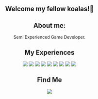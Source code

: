 
<h2 align="center">Welcome my fellow koalas!👋</h2>

<h2 align="center"> About me:</h2>
<p align="center">
 Semi Experienced Game Developer. <br>
</p>

<h2 align="center">My Experiences</h2>

<div align="center">
    <img class="js" src="https://img.shields.io/badge/JavaScript-F7DF1E?style=for-the-badge&amp;logo=javascript&amp;logoColor=black">
    <img class="csharp" src="https://img.shields.io/badge/C%23-239120?style=for-the-badge&amp;logo=c-sharp&amp;logoColor=white">
    <img class="cpp" src="https://img.shields.io/badge/C++-00599C?style=for-the-badge&amp;logo=c%2B%2B&amp;logoColor=white">
    <img class="lua" src="https://img.shields.io/badge/Lua-2C2D72?style=for-the-badge&amp;logo=lua&amp;logoColor=white">
    <img class="c" src="https://img.shields.io/badge/C-00599C?style=for-the-badge&amp;logo=c&amp;logoColor=white">
    <img class="rust" src="https://img.shields.io/badge/Rust-000000?style=for-the-badge&amp;logo=rust&amp;logoColor=white">
    <img class="vsc" src="https://img.shields.io/badge/VSC-404D59?style=for-the-badge&amp;logo=VISUALSTUDIOCODE&amp;logoColor=0078d7">
    <img class="unity" src="https://img.shields.io/badge/Unity-100000?style=for-the-badge&amp;logo=unity&amp;logoColor=white">
    <img class="roblox studio" src="https://img.shields.io/badge/Roblox-000000?style=for-the-badge&amp;logo=roblox&amp;logoColor=blue">
</div>



<h2 align="center">Find Me</h2>
 <p align="center">
    <a href="https://discord.gg/8HwggqPQ5u" alt="Koala Studios">
        <img src="https://img.shields.io/badge/Discord-7289DA?style=for-the-badge&logo=discord&logoColor=white">
    </a>

 </p>

